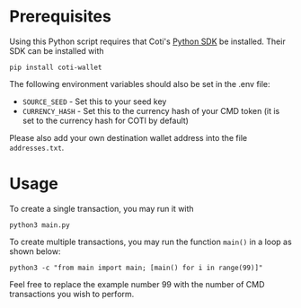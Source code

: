 # Prerequisites

Using this Python script requires that Coti's [Python SDK](https://github.com/coti-io/coti-sdk-python) be installed. Their SDK can be installed with

```
pip install coti-wallet
```

The following environment variables should also be set in the .env file:

- `SOURCE_SEED` - Set this to your seed key
- `CURRENCY_HASH` - Set this to the currency hash of your CMD token (it is set to the currency hash for COTI by default)

Please also add your own destination wallet address into the file `addresses.txt`.

# Usage

To create a single transaction, you may run it with

```
python3 main.py
```

To create multiple transactions, you may run the function `main()` in a loop as shown below:

```
python3 -c "from main import main; [main() for i in range(99)]"
```

Feel free to replace the example number 99 with the number of CMD transactions you wish to perform.
